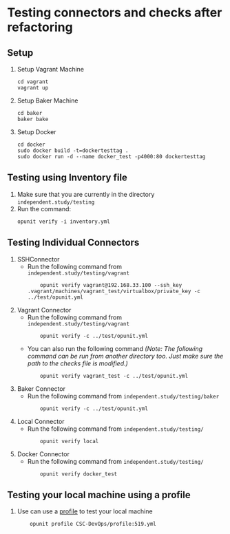 # Testing connectors and checks after refactoring

## Setup

1. Setup Vagrant Machine
    ```
    cd vagrant
    vagrant up
    ```
2. Setup Baker Machine
    ```
    cd baker
    baker bake
    ```
3. Setup Docker
    ```
    cd docker
    sudo docker build -t=dockertesttag .
    sudo docker run -d --name docker_test -p4000:80 dockertesttag
    ```
## Testing using Inventory file

1. Make sure that you are currently in the directory `independent.study/testing`
2. Run the command:
    ```
    opunit verify -i inventory.yml
    ```

## Testing Individual Connectors

1. SSHConnector
    * Run the following command from `independent.study/testing/vagrant`
        ```
            opunit verify vagrant@192.168.33.100 --ssh_key .vagrant/machines/vagrant_test/virtualbox/private_key -c ../test/opunit.yml
        ```
2. Vagrant Connector
    * Run the following command from `independent.study/testing/vagrant`
        ```
            opunit verify -c ../test/opunit.yml
        ```
    * You can also run the following command _(Note: The following command can be run from another directory too. Just make sure the path to the checks file is modified.)_
        ```
            opunit verify vagrant_test -c ../test/opunit.yml
        ```
3. Baker Connector
    * Run the following command from `independent.study/testing/baker`
        ```
            opunit verify -c ../test/opunit.yml
        ```
4. Local Connector
    * Run the following command from `independent.study/testing/`
        ```
            opunit verify local
        ```
5. Docker Connector
    * Run the following command from `independent.study/testing/`
        ```
            opunit verify docker_test
        ```

## Testing your local machine using a profile
1. Use can use a [profile](https://github.com/CSC-DevOps/profile) to test your local machine
    ```
        opunit profile CSC-DevOps/profile:519.yml
    ```
